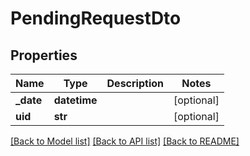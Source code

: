 # PendingRequestDto

## Properties
Name | Type | Description | Notes
------------ | ------------- | ------------- | -------------
**_date** | **datetime** |  | [optional] 
**uid** | **str** |  | [optional] 

[[Back to Model list]](../README.md#documentation-for-models) [[Back to API list]](../README.md#documentation-for-api-endpoints) [[Back to README]](../README.md)

